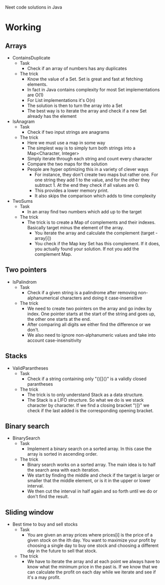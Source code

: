 Neet code solutions in Java

# Working

## Arrays

* ContainsDuplicate
    * Task
        * Check if an array of numbers has any duplicates
    * The trick
        * Know the value of a Set. Set is great and fast at fetching elements.
        * In fact in Java contains complexity for most Set implementations are O(1)
        * For List implementations it's O(n)
        * The solution is then to turn the array into a Set
        * The best way is to iterate the array and check if a new Set already has the element
* IsAnagram
    * Task
        * Check if two input strings are anagrams
    * The trick
        * Here we must use a map in some way
        * The simplest way is to simply turn both strings into a Map<Character, Integer>
        * Simply iterate through each string and count every character
        * Compare the two maps for the solution
        * People are hyper optimizing this in a variety of clever ways
            * For instance, they don't create two maps but rather one. For one string they add 1 to the value, and for
              the other they subtract 1. At the end they check if all values are 0.
            * This provides a lower memory print.
            * It also skips the comparison which adds to time complexity
* TwoSums
    * Task
        * In an array find two numbers which add up to the target
    * The trick
        * The trick is to create a Map of complements and their indexes. Basically target minus the element of the
          array.
            * You iterate the array and calculate the complement (target - array[i])
            * You check if the Map key Set has this complement. If it does, you actually found your solution. If not you
              add the complement Map.

## Two pointers

* IsPalindrom
    * Task
        * Check if a given string is a palindrome after removing non-alphanumerical characters and doing it
          case-insensitive
    * The trick
        * We need to create two pointers on the array and go index by index. One pointer starts at the start of the
          string and goes up, the other one starts at the end.
        * After comparing all digits we either find the difference or we don't.
        * We also need to ignore non-alphanumeric values and take into account case-insensitivity

## Stacks

* ValidParantheses
    * Task
        * Check if a string containing only "()[]{}" is a validly closed parantheses
    * The trick
        * The trick is to only understand Stack as a data structure.
        * The Stack is a LIFO structure. So what we do is we stack character by character. If we find a closing
          bracket ")]}" we check if the last added is the corresponding opening bracket.

## Binary search

* BinarySearch
    * Task
        * Implement a binary search on a sorted array. In this case the array is sorted in ascending order.
    * The trick
        * Binary search works on a sorted array. The main idea is to half the search area with each iteration.
        * We start by finding the middle and check if the target is larger or smaller that the middle element, or is it
          in the upper or lower interval.
        * We then cut the interval in half again and so forth until we do or don't find the result.

## Sliding window

* Best time to buy and sell stocks
    * Task
        * You are given an array prices where prices[i] is the price of a given stock on the ith day. You want to
          maximize your profit by choosing a single day to buy one stock and choosing a different day in the future to
          sell that stock.
    * The trick
        * We have to iterate the array and at each point we always have to know what the minimum price in the past is.
          If we know that we can calculate the profit on each day while we iterate and see if it's a may profit.